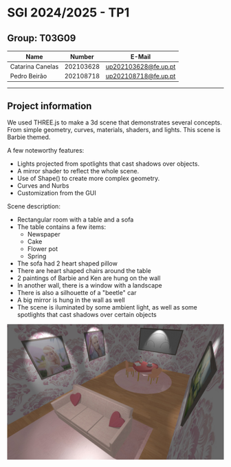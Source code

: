 # SGI 2024/2025 - TP1

## Group: T03G09

| Name             | Number    | E-Mail               |
| ---------------- | --------- | -------------------- |
| Catarina Canelas | 202103628 | up202103628@fe.up.pt |
| Pedro Beirão     | 202108718 | up202108718@fe.up.pt |

----
## Project information

We used THREE.js to make a 3d scene that demonstrates several concepts. From simple geometry, curves, materials, shaders, and lights.
This scene is Barbie themed.

A few noteworthy features:
- Lights projected from spotlights that cast shadows over objects.
- A mirror shader to reflect the whole scene.
- Use of Shape() to create more complex geometry.
- Curves and Nurbs
- Customization from the GUI

Scene description:
- Rectangular room with a table and a sofa
- The table contains a few items:
  - Newspaper
  - Cake
  - Flower pot
  - Spring
- The sofa had 2 heart shaped pillow
- There are heart shaped chairs around the table
- 2 paintings of Barbie and Ken are hung on the wall
- In another wall, there is a window with a landscape
- There is also a silhouette of a "beetle" car
- A big mirror is hung in the wall as well
- The scene is iluminated by some ambient light, as well as some spotlights that cast shadows over certain objects

![./screenshot](./screenshot.jpg)